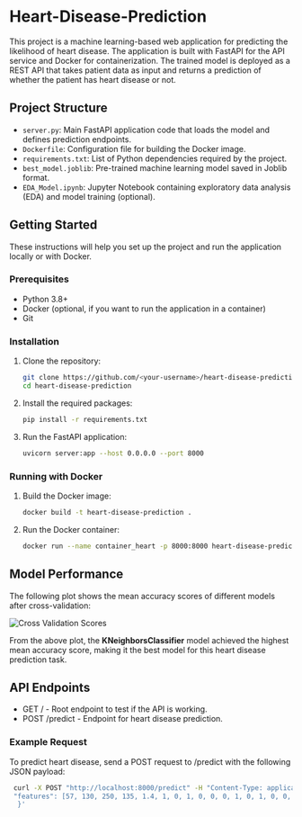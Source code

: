 # Heart-Disease-Prediction

This project is a machine learning-based web application for predicting the likelihood of heart disease. The application is built with FastAPI for the API service and Docker for containerization. The trained model is deployed as a REST API that takes patient data as input and returns a prediction of whether the patient has heart disease or not.

## Project Structure

- `server.py`: Main FastAPI application code that loads the model and defines prediction endpoints.
- `Dockerfile`: Configuration file for building the Docker image.
- `requirements.txt`: List of Python dependencies required by the project.
- `best_model.joblib`: Pre-trained machine learning model saved in Joblib format.
- `EDA_Model.ipynb`: Jupyter Notebook containing exploratory data analysis (EDA) and model training (optional).

## Getting Started

These instructions will help you set up the project and run the application locally or with Docker.

### Prerequisites

- Python 3.8+
- Docker (optional, if you want to run the application in a container)
- Git

### Installation

1. Clone the repository:

   ```bash
   git clone https://github.com/<your-username>/heart-disease-prediction.git
   cd heart-disease-prediction
2. Install the required packages:

   ```bash
   pip install -r requirements.txt
3. Run the FastAPI application:
   ```bash
   uvicorn server:app --host 0.0.0.0 --port 8000

### Running with Docker

1. Build the Docker image:
   ```bash
   docker build -t heart-disease-prediction .
3. Run the Docker container:
   ```bash
   docker run --name container_heart -p 8000:8000 heart-disease-prediction
## Model Performance

The following plot shows the mean accuracy scores of different models after cross-validation:

![Cross Validation Scores](result/cross_validation_scores.png)

From the above plot, the **KNeighborsClassifier** model achieved the highest mean accuracy score, making it the best model for this heart disease prediction task.


## API Endpoints
- GET / - Root endpoint to test if the API is working.
- POST /predict - Endpoint for heart disease prediction.
  
### Example Request
To predict heart disease, send a POST request to /predict with the following JSON payload:
   ```bash
    curl -X POST "http://localhost:8000/predict" -H "Content-Type: application/json" -d '{
    "features": [57, 130, 250, 135, 1.4, 1, 0, 1, 0, 0, 0, 1, 0, 1, 0, 0, 1, 0, 1, 0, 0, 1, 0, 0, 0, 1, 0, 0]
     }'



      



